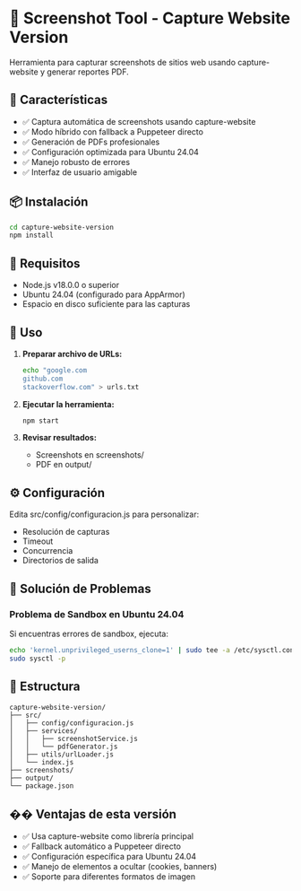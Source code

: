 # 📸 Screenshot Tool - Capture Website Version

Herramienta para capturar screenshots de sitios web usando capture-website y generar reportes PDF.

## 🚀 Características

- ✅ Captura automática de screenshots usando capture-website
- ✅ Modo híbrido con fallback a Puppeteer directo
- ✅ Generación de PDFs profesionales
- ✅ Configuración optimizada para Ubuntu 24.04
- ✅ Manejo robusto de errores
- ✅ Interfaz de usuario amigable

## 📦 Instalación

```bash
cd capture-website-version
npm install
```

## 🔧 Requisitos

- Node.js v18.0.0 o superior
- Ubuntu 24.04 (configurado para AppArmor)
- Espacio en disco suficiente para las capturas

## 🚀 Uso

1. **Preparar archivo de URLs:**
   ```bash
   echo "google.com
   github.com
   stackoverflow.com" > urls.txt
   ```

2. **Ejecutar la herramienta:**
   ```bash
   npm start
   ```

3. **Revisar resultados:**
   - Screenshots en screenshots/
   - PDF en output/

## ⚙️ Configuración

Edita src/config/configuracion.js para personalizar:
- Resolución de capturas
- Timeout
- Concurrencia
- Directorios de salida

## 🔧 Solución de Problemas

### Problema de Sandbox en Ubuntu 24.04

Si encuentras errores de sandbox, ejecuta:

```bash
echo 'kernel.unprivileged_userns_clone=1' | sudo tee -a /etc/sysctl.conf
sudo sysctl -p
```

## 📁 Estructura

```
capture-website-version/
├── src/
│   ├── config/configuracion.js
│   ├── services/
│   │   ├── screenshotService.js
│   │   └── pdfGenerator.js
│   ├── utils/urlLoader.js
│   └── index.js
├── screenshots/
├── output/
└── package.json
```

## �� Ventajas de esta versión

- ✅ Usa capture-website como librería principal
- ✅ Fallback automático a Puppeteer directo
- ✅ Configuración específica para Ubuntu 24.04
- ✅ Manejo de elementos a ocultar (cookies, banners)
- ✅ Soporte para diferentes formatos de imagen
